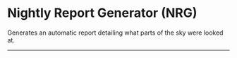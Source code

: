 # Nightly Report Generator (NRG)
Generates an automatic report detailing what parts of the sky were looked at.

---





